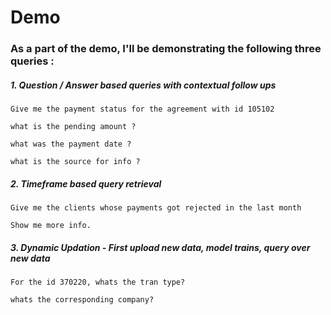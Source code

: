 # Demo 

### As a part of the demo, I'll be demonstrating the following three queries :

##### 1. Question / Answer based queries with contextual follow ups
```
Give me the payment status for the agreement with id 105102

what is the pending amount ? 

what was the payment date ?

what is the source for info ?
```

##### 2. Timeframe based query retrieval
```
Give me the clients whose payments got rejected in the last month

Show me more info.
```

##### 3. Dynamic Updation - First upload new data, model trains, query over new data
```
For the id 370220, whats the tran type?

whats the corresponding company?
```
